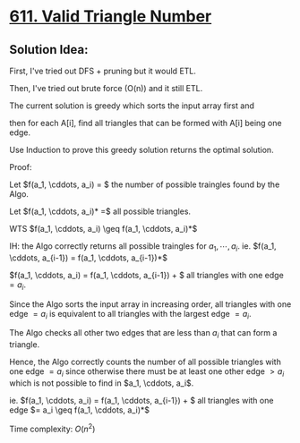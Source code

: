 # [611. Valid Triangle Number](https://leetcode.com/problems/valid-triangle-number/)

## Solution Idea:

First, I've tried out DFS + pruning but it would ETL.

Then, I've tried out brute force (O(n)) and it still ETL.

The current solution is greedy which sorts the input array first and 

then for each A[i], find all triangles that can be formed with A[i] being one edge.

Use Induction to prove this greedy solution returns the optimal solution.

Proof:

Let $f(a_1, \cddots, a_i) = $ the number of possible traingles found by the Algo. 

Let $f(a_1, \cddots, a_i)* =$ all possible triangles.

WTS $f(a_1, \cddots, a_i) \geq f(a_1, \cddots, a_i)*$

IH: the Algo correctly returns all possible traingles for $a_1, \cdots, a_i$. ie. $f(a_1, \cddots, a_{i-1}) = f(a_1, \cddots, a_{i-1})*$

$f(a_1, \cddots, a_i) = f(a_1, \cddots, a_{i-1}) + $ all triangles with one edge $= a_i$.

Since the Algo sorts the input array in increasing order, all triangles with one edge $= a_i$ is equivalent to 
all triangles with the largest edge $= a_i$.

The Algo checks all other two edges that are less than $a_i$ that can form a triangle.

Hence, the Algo correctly counts the number of all possible triangles with one edge $= a_i$ since otherwise there must be at least one other edge $>a_i$ which is not possible to find in $a_1, \cddots, a_i$.

ie. $f(a_1, \cddots, a_i) = f(a_1, \cddots, a_{i-1}) + $ all triangles with one edge $= a_i \geq f(a_1, \cddots, a_i)*$

Time complexity: $O(n^2)$